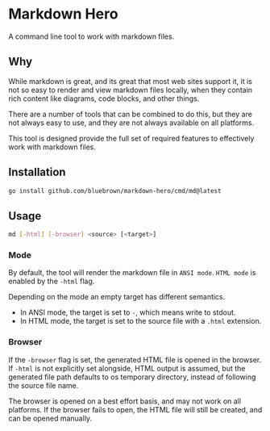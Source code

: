 # Markdown Hero

A command line tool to work with markdown files.

## Why

While markdown is great, and its great that most web sites support it,
it is not so easy to render and view markdown files locally, when they
contain rich content like diagrams, code blocks, and other things.

There are a number of tools that can be combined to do this, but they
are not always easy to use, and they are not always available on all
platforms.

This tool is designed provide the full set of required features to
effectively work with markdown files.

## Installation

```bash
go install github.com/bluebrown/markdown-hero/cmd/md@latest
```

## Usage

```bash
md [-html] [-browser] <source> [<target>]
```

### Mode

By default, the tool will render the markdown file in `ANSI mode`. `HTML
mode` is enabled by the `-html` flag.

Depending on the mode an empty target has different semantics.

- In ANSI mode, the target is set to `-`, which means write to stdout.
- In HTML mode, the target is set to the source file with a `.html`
  extension.

### Browser

If the `-browser` flag is set, the generated HTML file is opened in the
browser. If `-html` is not explicitly set alongside, HTML output is
assumed, but the generated file path defaults to os temporary directory,
instead of following the source file name.

The browser is opened on a best effort basis, and may not work on all
platforms. If the browser fails to open, the HTML file will still be
created, and can be opened manually.
